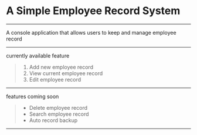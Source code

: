 # A Simple Employee Record System
___

A console application that allows users to keep and manage employee record

___

currently available feature

> 1. Add new employee record
> 2. View current employee record
> 3. Edit employee record

___
features coming soon

> * Delete employee record
> * Search employee record
> * Auto record backup


___



 
